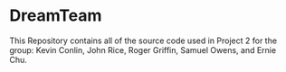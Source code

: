 # DreamTeam
This Repository contains all of the source code used in Project 2 for the group: Kevin Conlin, John Rice, Roger Griffin, Samuel Owens, and Ernie Chu.
